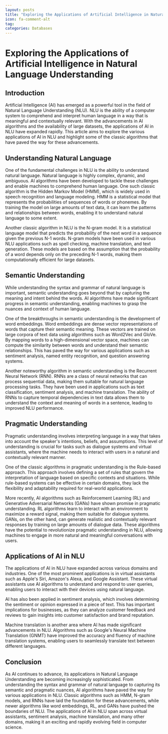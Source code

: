 ```yaml
---
layout: posts
title: "Exploring the Applications of Artificial Intelligence in Natural Language Understanding"
icon: fa-comment-alt
tag:      
categories: Databases
---
```



# Exploring the Applications of Artificial Intelligence in Natural Language Understanding

## Introduction

Artificial Intelligence (AI) has emerged as a powerful tool in the field of Natural Language Understanding (NLU). NLU is the ability of a computer system to comprehend and interpret human language in a way that is meaningful and contextually relevant. With the advancements in AI algorithms and the availability of large datasets, the applications of AI in NLU have expanded rapidly. This article aims to explore the various applications of AI in NLU and highlight some of the classic algorithms that have paved the way for these advancements.

## Understanding Natural Language

One of the fundamental challenges in NLU is the ability to understand natural language. Natural language is highly complex, dynamic, and ambiguous. AI algorithms have been developed to tackle these challenges and enable machines to comprehend human language. One such classic algorithm is the Hidden Markov Model (HMM), which is widely used in speech recognition and language modeling. HMM is a statistical model that represents the probabilities of sequences of words or phonemes. By training the model on large amounts of text data, it can learn the patterns and relationships between words, enabling it to understand natural language to some extent.

Another classic algorithm in NLU is the N-gram model. It is a statistical language model that predicts the probability of the next word in a sequence given the previous N-1 words. N-gram models have been used in various NLU applications such as spell checking, machine translation, and text generation. These models are based on the assumption that the probability of a word depends only on the preceding N-1 words, making them computationally efficient for large datasets.

## Semantic Understanding

While understanding the syntax and grammar of natural language is important, semantic understanding goes beyond that by capturing the meaning and intent behind the words. AI algorithms have made significant progress in semantic understanding, enabling machines to grasp the nuances and context of human language.

One of the breakthroughs in semantic understanding is the development of word embeddings. Word embeddings are dense vector representations of words that capture their semantic meaning. These vectors are trained on large corpora of text data using algorithms such as Word2Vec and GloVe. By mapping words to a high-dimensional vector space, machines can compute the similarity between words and understand their semantic relationships. This has paved the way for various applications such as sentiment analysis, named entity recognition, and question answering systems.

Another noteworthy algorithm in semantic understanding is the Recurrent Neural Network (RNN). RNNs are a class of neural networks that can process sequential data, making them suitable for natural language processing tasks. They have been used in applications such as text classification, sentiment analysis, and machine translation. The ability of RNNs to capture temporal dependencies in text data allows them to understand the context and meaning of words in a sentence, leading to improved NLU performance.

## Pragmatic Understanding

Pragmatic understanding involves interpreting language in a way that takes into account the speaker's intentions, beliefs, and assumptions. This level of understanding is crucial for tasks such as dialogue systems and virtual assistants, where the machine needs to interact with users in a natural and contextually relevant manner.

One of the classic algorithms in pragmatic understanding is the Rule-based approach. This approach involves defining a set of rules that govern the interpretation of language based on specific contexts and situations. While rule-based systems can be effective in certain domains, they lack the flexibility and adaptability required for real-world applications.

More recently, AI algorithms such as Reinforcement Learning (RL) and Generative Adversarial Networks (GANs) have shown promise in pragmatic understanding. RL algorithms learn to interact with an environment to maximize a reward signal, making them suitable for dialogue systems. GANs, on the other hand, can generate realistic and contextually relevant responses by training on large amounts of dialogue data. These algorithms have the potential to revolutionize pragmatic understanding in NLU, allowing machines to engage in more natural and meaningful conversations with users.

## Applications of AI in NLU

The applications of AI in NLU have expanded across various domains and industries. One of the most prominent applications is in virtual assistants such as Apple's Siri, Amazon's Alexa, and Google Assistant. These virtual assistants use AI algorithms to understand and respond to user queries, enabling users to interact with their devices using natural language.

AI has also been applied in sentiment analysis, which involves determining the sentiment or opinion expressed in a piece of text. This has important implications for businesses, as they can analyze customer feedback and reviews to gain insights into customer satisfaction and brand reputation.

Machine translation is another area where AI has made significant advancements in NLU. Algorithms such as Google's Neural Machine Translation (GNMT) have improved the accuracy and fluency of machine translation systems, enabling users to seamlessly translate text between different languages.

## Conclusion

As AI continues to advance, its applications in Natural Language Understanding are becoming increasingly sophisticated. From understanding the syntax and grammar of natural language to capturing its semantic and pragmatic nuances, AI algorithms have paved the way for various applications in NLU. Classic algorithms such as HMM, N-gram models, and RNNs have laid the foundation for these advancements, while newer algorithms like word embeddings, RL, and GANs have pushed the boundaries of NLU. The applications of AI in NLU span across virtual assistants, sentiment analysis, machine translation, and many other domains, making it an exciting and rapidly evolving field in computer science.